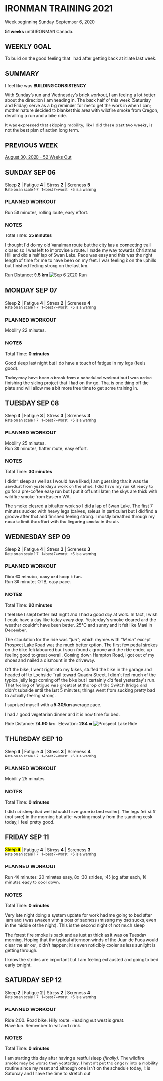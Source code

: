 # IRONMAN TRAINING 2021
Week beginning Sunday, September 6, 2020

**51 weeks** until IRONMAN Canada.

## WEEKLY GOAL
To build on the good feeling that I had after getting back at it late last week.

## SUMMARY
I feel like was **BUILDING CONSISTENCY**

With Sunday’s run and Wednesday’s brick workout, I am feeling 
a lot better about the direction I am heading in. The back 
half of this week (Saturday and Friday) serve as a big 
reminder for me to get the work in when I can; mother nature 
decided to blanket this area with wildfire smoke from Oregon, 
derailling a run and a bike ride.

It was expressed that skipping mobility, like I did these 
past two weeks, is not the best plan of action long term.

## PREVIOUS WEEK
[August 30, 2020 - 52 Weeks Out](ironman2021-52weeksout "IRONMAN TRAINING 2021")

<!---->
## SUNDAY SEP 06
Sleep **2** | Fatigue **4** | Stress **2** | Soreness **5** 
<sup><br />Rate on an scale 1-7 &nbsp; 1=best 7=worst &nbsp; +5 is a warning</sup>

### PLANNED WORKOUT
Run 50 minutes, rolling route, easy effort.

### NOTES
Total Time: **55 minutes**

I thought I'd do my old Vanalman route but the city has a 
connecting trail closed so I was left to improvise a route. 
I made my way towards Christmas Hill and did a half lap of 
Swan  Lake.  Pace was easy and this was the right length of 
time for me to have been on my feet.  I was feeling it on 
the uphills but finished feeling strong on the last km.

Run Distance: **9.5 km**
![Sep 6 2020 Run](/assets/png/IMG_0313.png)

<!---->
## MONDAY SEP 07
Sleep **2** | Fatigue **4** | Stress **2** | Soreness **4** 
<sup><br />Rate on an scale 1-7 &nbsp; 1=best 7=worst &nbsp; +5 is a warning</sup>

### PLANNED WORKOUT
Mobility 22 minutes.

### NOTES
Total Time: **0 minutes**

Good sleep last night but I do have a touch of fatigue in my 
legs (feels good).

Today may have been a break from a scheduled workout but I was 
active finishing the siding project that I had on the go. 
That is one thing off the plate and will allow me a bit more 
free time to get some training in.

<!---->
## TUESDAY SEP 08
Sleep **3** | Fatigue **3** | Stress **3** | Soreness **3** 
<sup><br />Rate on an scale 1-7 &nbsp; 1=best 7=worst &nbsp; +5 is a warning</sup>

### PLANNED WORKOUT
Mobility 25 minutes.  
Run 30 minutes, flatter route, easy effort.

### NOTES
Total Time: **30 minutes**

I didn’t sleep as well as I would have liked; I am guessing 
that it was the sawdust from yesterday’s work on the shed.  I 
did have my run kit ready to go for a pre-coffee easy run but 
I put it off until later; the skys are thick with wildfire 
smoke from Eastern WA.

The smoke cleared a bit after work so I did a lap of Swan Lake. 
The first 7 minutes sucked with heavy legs (calves, soleus in 
particular) but I did find a groove after that and finished 
feeling strong.  I mostly breathed through my nose to limit 
the effort with the lingering smoke in the air.

<!---->
## WEDNESDAY SEP 09
Sleep **2** | Fatigue **4** | Stress **3** | Soreness **3** 
<sup><br />Rate on an scale 1-7 &nbsp; 1=best 7=worst &nbsp; +5 is a warning</sup>

### PLANNED WORKOUT
Ride 60 minutes, easy and keep it fun.  
Run 30 minutes OTB, easy pace.

### NOTES
Total Time: **90 minutes**

I feel  like I slept better last night and I had a good day at 
work. In fact, I wish I could have a day like today _every day_. 
Yesterday's smoke cleared and the weather couldn't have been 
better.  25&#8451; and sunny and it felt like Maui in December.

The stipulation for the ride was _"fun"_; which rhymes with 
_"Munn"_ except Prospect Lake Road was the much better option. 
The first few pedal strokes on the bike felt laboured but I 
soon found a groove and the ride ended up feeling good to 
great overall. Coming down Hampton Road, I got out of my shoes 
and nailed a dismount in the driveway.

<!---->
Off the bike, I went right into my Nikes, stuffed the bike in 
the garage and headed off to Lochside Trail toward Quadra 
Street. I didn't feel much of the typical jelly legs coming 
off the bike but I certainly _did_ feel yesterday's run. That 
feeling of fatigue was greatest at the top of the Switch 
Bridge and didn't subside until the last 5 minutes; things 
went from sucking pretty bad to actually feeling strong.
 
I suprised myself with a **5:30/km** average pace.

I had a good vegetarian dinner and it is now time for bed.

Ride Distance: **24.90 km** &nbsp; Elevation: **284 m**
![Prospect Lake Ride](/assets/png/IMG_2796.png "Ride Sep 8 2020")

<!---->
## THURSDAY SEP 10
Sleep **4** | Fatigue **4** | Stress **3** | Soreness **4** 
<sup><br />Rate on an scale 1-7 &nbsp; 1=best 7=worst &nbsp; +5 is a warning</sup>

### PLANNED WORKOUT
Mobility 25 minutes

### NOTES
Total Time: **0 minutes**

I did not sleep that well (should have gone to bed earlier). 
The legs felt stiff (not sore) in the morning but after working 
mostly from the standing desk today, I feel pretty good.

<!---->
## FRIDAY SEP 11
<mark> Sleep **6** </mark>| Fatigue **4** | Stress **4** | Soreness **3** 
<sup><br />Rate on an scale 1-7 &nbsp; 1=best 7=worst &nbsp; +5 is a warning</sup>

### PLANNED WORKOUT
Run 40 minutes: 20 minutes easy, 8x :30 strides, :45 jog after 
each, 10 minutes easy to cool down.

### NOTES
Total Time: **0 minutes**

Very late night doing a system update for work had me going to 
bed after 1am and I was awaken with a bout of sadness (missing 
my dad sucks, even in the middle of the night).  This is the 
second night of not much sleep.

The forest fire smoke is back and as just as thick as it was 
on Tuesday morning.  Hoping that the typical afternoon winds 
of the Juan de Fuca would clear the air out, didn’t happen; it 
is even noticibly cooler as less sunlight is getting through.

I know the strides are important but I am feeling exhausted and 
going to bed early tonight.

<!---->
## SATURDAY SEP 12
Sleep **2** | Fatigue **2** | Stress **2** | Soreness **4** 
<sup><br />Rate on an scale 1-7 &nbsp; 1=best 7=worst &nbsp; +5 is a warning</sup>

### PLANNED WORKOUT
Ride 2:00. Road bike. Hilly route. Heading out west is great.   
Have fun. Remember to eat and drink.

### NOTES
Total Time: **0 minutes**

I am starting this day after having a restful sleep _(finally)_.  The wildfire 
smoke may be worse than yesterday.  I haven’t put the engery into a 
mobility routine since my reset and although one isn’t on the schedule 
today, it is Saturday and I have the time to stretch out. 


<!---->
